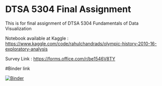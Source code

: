 # DTSA 5304 Final Assignment 
This is for final assignment of DTSA 5304 Fundamentals of Data Visualization

Notebook available at Kaggle : https://www.kaggle.com/code/rahulchandrads/olympic-history-2010-16-exploratory-analysis

Survey Link : https://forms.office.com/r/be1546V8TY

#Binder link

[![Binder](https://mybinder.org/badge_logo.svg)](https://mybinder.org/v2/gh/rahulchandra-cu/dtsa5304/HEAD)
